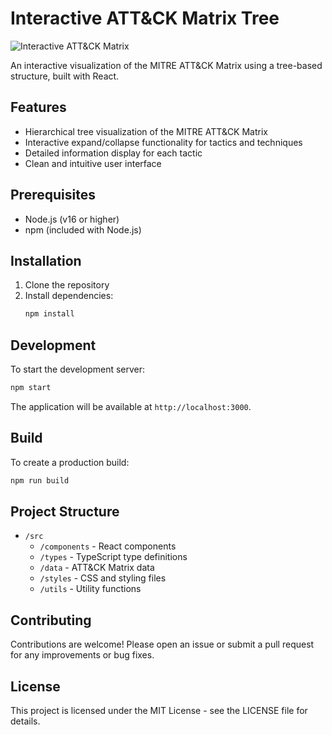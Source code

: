 # Interactive ATT&CK Matrix Tree

![Interactive ATT&CK Matrix](./path-to-your-image.png)

An interactive visualization of the MITRE ATT&CK Matrix using a tree-based structure, built with React.

## Features

- Hierarchical tree visualization of the MITRE ATT&CK Matrix
- Interactive expand/collapse functionality for tactics and techniques
- Detailed information display for each tactic
- Clean and intuitive user interface

## Prerequisites

- Node.js (v16 or higher)
- npm (included with Node.js)

## Installation

1. Clone the repository
2. Install dependencies:
   ```bash
   npm install
   ```

## Development

To start the development server:

```bash
npm start
```

The application will be available at `http://localhost:3000`.

## Build

To create a production build:

```bash
npm run build
```

## Project Structure

- `/src`
  - `/components` - React components
  - `/types` - TypeScript type definitions
  - `/data` - ATT&CK Matrix data
  - `/styles` - CSS and styling files
  - `/utils` - Utility functions

## Contributing

Contributions are welcome! Please open an issue or submit a pull request for any improvements or bug fixes.

## License

This project is licensed under the MIT License - see the LICENSE file for details.